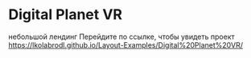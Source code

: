 # Digital Planet VR
небольшой лендинг
Перейдите по ссылке, чтобы увидеть проект
https://lkolabrodl.github.io/Layout-Examples/Digital%20Planet%20VR/

